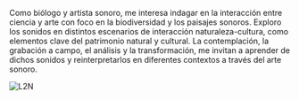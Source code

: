 
Como biólogo y artista sonoro, me interesa indagar en la interacción entre ciencia y arte con foco en la biodiversidad y los paisajes sonoros. Exploro los sonidos en distintos escenarios de interacción naturaleza-cultura, como elementos clave del patrimonio natural y cultural. La contemplación, la grabación a campo, el análisis y la transformación, me invitan a aprender de dichos sonidos y reinterpretarlos en diferentes contextos a través del arte sonoro.


![L2N](https://github.com/pepiamodeo/pepiamodeo.github.io/tree/main/img/L2N_portada_fl.jpg)

<!--
[menu 1](https://github.com/pepiamodeo/pepiamodeo.github.io/tree/main/menu1/pagina1.html)
-->